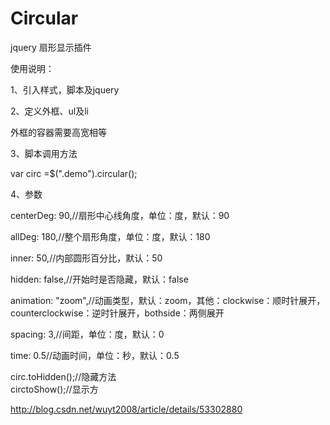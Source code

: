 ﻿# Circular
jquery 扇形显示插件

使用说明：

1、引入样式，脚本及jquery

2、定义外框、ul及li

外框的容器需要高宽相等

3、脚本调用方法

var circ =$(".demo").circular(); 

4、参数

centerDeg: 90,//扇形中心线角度，单位：度，默认：90

allDeg: 180,//整个扇形角度，单位：度，默认：180

inner: 50,//内部圆形百分比，默认：50

hidden: false,//开始时是否隐藏，默认：false

animation: "zoom",//动画类型，默认：zoom，其他：clockwise：顺时针展开，counterclockwise：逆时针展开，bothside：两侧展开

spacing: 3,//间距，单位：度，默认：0

time: 0.5//动画时间，单位：秒，默认：0.5


circ.toHidden();//隐藏方法  
circtoShow();//显示方  

http://blog.csdn.net/wuyt2008/article/details/53302880